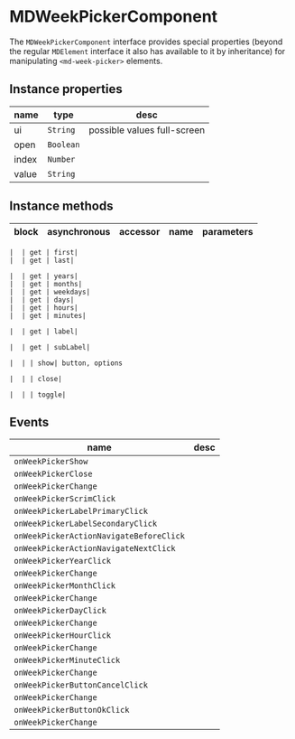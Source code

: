 # MDWeekPickerComponent
The `MDWeekPickerComponent` interface provides special properties (beyond the regular `MDElement` interface it also has available to it by inheritance) for manipulating `<md-week-picker>` elements.

## Instance properties

name|type|desc
---|---|---
ui|`String`|possible values full-screen
open|`Boolean`|
index|`Number`|
value|`String`|

## Instance methods

block| asynchronous | accessor| name| parameters
---| --- | ---| ---| ---

    |  | get | first| 
    |  | get | last| 

    |  | get | years| 
    |  | get | months| 
    |  | get | weekdays| 
    |  | get | days| 
    |  | get | hours| 
    |  | get | minutes| 

    |  | get | label| 

    |  | get | subLabel| 

    |  | | show| button, options

    |  | | close| 

    |  | | toggle| 

## Events

name|desc
---|---
`onWeekPickerShow`|
`onWeekPickerClose`|
`onWeekPickerChange`|
`onWeekPickerScrimClick`|
`onWeekPickerLabelPrimaryClick`|
`onWeekPickerLabelSecondaryClick`|
`onWeekPickerActionNavigateBeforeClick`|
`onWeekPickerActionNavigateNextClick`|
`onWeekPickerYearClick`|
`onWeekPickerChange`|
`onWeekPickerMonthClick`|
`onWeekPickerChange`|
`onWeekPickerDayClick`|
`onWeekPickerChange`|
`onWeekPickerHourClick`|
`onWeekPickerChange`|
`onWeekPickerMinuteClick`|
`onWeekPickerChange`|
`onWeekPickerButtonCancelClick`|
`onWeekPickerChange`|
`onWeekPickerButtonOkClick`|
`onWeekPickerChange`|
